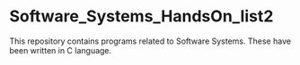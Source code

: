 # Software_Systems_HandsOn_list2
This repository contains programs related to Software Systems. These have been written in C language.
